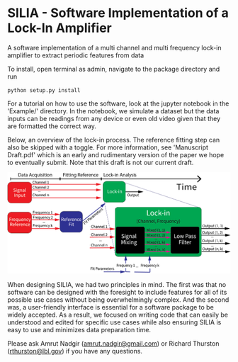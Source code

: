 # SILIA - Software Implementation of a Lock-In Amplifier

A software implementation of a multi channel and multi frequency lock-in amplifier to extract periodic features from data

To install, open terminal as admin, navigate to the package directory and run 
~~~ 
python setup.py install
~~~

For a tutorial on how to use the software, look at the jupyter notebook in the 'Example/' directory. In the notebook, we simulate a dataset but the data inputs can be readings from any device or even old video given that they are formatted the correct way. 
 
Below, an overview of the lock-in process. The reference fitting step can also be skipped with a toggle. For more information, see 'Manuscript Draft.pdf' which is an early and rudimentary version of the paper we hope to eventually submit. Note that this draft is not our current draft.

![Alt text](images/general_code_diagram.png?raw=true "General Code Summary")


When designing SILIA, we had two principles in mind. The first was that no software can be designed with the foresight to include features for all of its possible use cases without being overwhelmingly complex. And the second was, a user-friendly interface is essential for a software package to be widely accepted. As a result, we focused on writing code that can easily be understood and edited for specific use cases while also ensuring SILIA is easy to use and minimizes data preparation time.

Please ask Amrut Nadgir (amrut.nadgir@gmail.com) or Richard Thurston (rthurston@lbl.gov) if you have any questions. 
